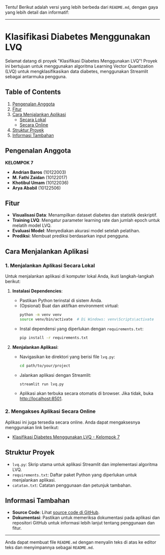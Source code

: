 Tentu! Berikut adalah versi yang lebih berbeda dari `README.md`, dengan gaya yang lebih detail dan informatif:

---

# Klasifikasi Diabetes Menggunakan LVQ

Selamat datang di proyek "Klasifikasi Diabetes Menggunakan LVQ"! Proyek ini bertujuan untuk menggunakan algoritma Learning Vector Quantization (LVQ) untuk mengklasifikasikan data diabetes, menggunakan Streamlit sebagai antarmuka pengguna.

## Table of Contents

1. [Pengenalan Anggota](#pengenalan-anggota)
2. [Fitur](#fitur)
3. [Cara Menjalankan Aplikasi](#cara-menjalankan-aplikasi)
   - [Secara Lokal](#1-menjalankan-aplikasi-secara-lokal)
   - [Secara Online](#2-mengakses-aplikasi-secara-online)
4. [Struktur Proyek](#struktur-proyek)
5. [Informasi Tambahan](#informasi-tambahan)

## Pengenalan Anggota

**KELOMPOK 7**

- **Andrian Baros** (10122003)
- **M. Fathi Zaidan** (10122017)
- **Khotibul Umam** (10122036)
- **Arya Ababil** (10122506)

## Fitur

- **Visualisasi Data**: Menampilkan dataset diabetes dan statistik deskriptif.
- **Training LVQ**: Mengatur parameter learning rate dan jumlah epoch untuk melatih model LVQ.
- **Evaluasi Model**: Menyediakan akurasi model setelah pelatihan.
- **Prediksi**: Membuat prediksi berdasarkan input pengguna.

## Cara Menjalankan Aplikasi

### 1. Menjalankan Aplikasi Secara Lokal

Untuk menjalankan aplikasi di komputer lokal Anda, ikuti langkah-langkah berikut:

1. **Instalasi Dependencies**:
   - Pastikan Python terinstal di sistem Anda.
   - (Opsional) Buat dan aktifkan environment virtual:
     ```bash
     python -m venv venv
     source venv/bin/activate  # Di Windows: venv\Scripts\activate
     ```
   - Instal dependensi yang diperlukan dengan `requirements.txt`:
     ```bash
     pip install -r requirements.txt
     ```

2. **Menjalankan Aplikasi**:
   - Navigasikan ke direktori yang berisi file `lvq.py`:
     ```bash
     cd path/to/your/project
     ```
   - Jalankan aplikasi dengan Streamlit:
     ```bash
     streamlit run lvq.py
     ```
   - Aplikasi akan terbuka secara otomatis di browser. Jika tidak, buka [http://localhost:8501](http://localhost:8501).

### 2. Mengakses Aplikasi Secara Online

Aplikasi ini juga tersedia secara online. Anda dapat mengaksesnya menggunakan link berikut:

- [Klasifikasi Diabetes Menggunakan LVQ - Kelompok 7](https://kelompok7-lvq-diabetes.streamlit.app/)

## Struktur Proyek

- `lvq.py`: Skrip utama untuk aplikasi Streamlit dan implementasi algoritma LVQ.
- `requirements.txt`: Daftar paket Python yang diperlukan untuk menjalankan aplikasi.
- `catatan.txt`: Catatan penggunaan dan petunjuk tambahan.

## Informasi Tambahan

- **Source Code**: Lihat [source code di GitHub](https://github.com/andrianbaros/LVQ-DIABETES).
- **Dokumentasi**: Pastikan untuk memeriksa dokumentasi pada aplikasi dan repositori GitHub untuk informasi lebih lanjut tentang penggunaan dan fitur.

---

Anda dapat membuat file `README.md` dengan menyalin teks di atas ke editor teks dan menyimpannya sebagai `README.md`.
